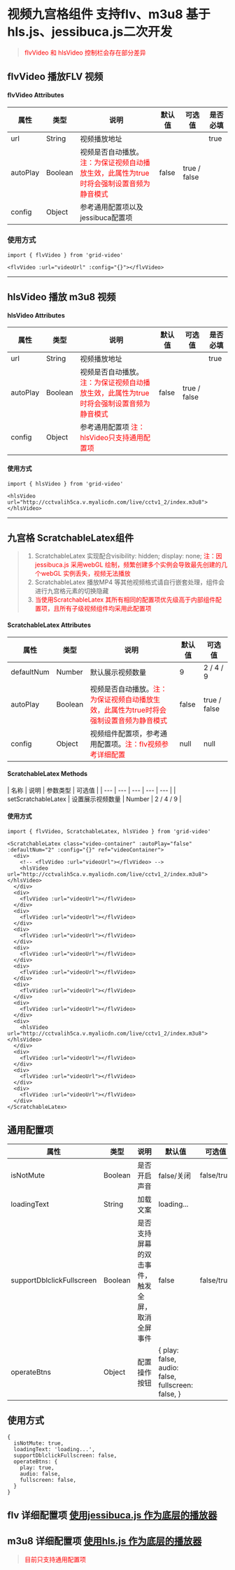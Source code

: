 <!--
 * @Description: 请输入当前文件描述
 * @Author: @Xin (834529118@qq.com)
 * @Date: 2021-10-12 20:32:08
 * @LastEditTime: 2022-01-13 09:18:08
 * @LastEditors: @Xin (834529118@qq.com)
-->
# 视频九宫格组件 支持flv、m3u8 基于hls.js、jessibuca.js二次开发
>  <font color="red">flvVideo 和 hlsVideo 控制栏会存在部分差异</font>
## flvVideo 播放FLV 视频
#### flvVideo Attributes
| 属性 | 类型 | 说明 | 默认值 | 可选值 | 是否必填 |
| --- | --- | --- | --- | --- | --- |
| url | String | 视频播放地址 |  | | true |
| autoPlay | Boolean | 视频是否自动播放。<font color="red">注：为保证视频自动播放生效，此属性为true时将会强制设置音频为静音模式</font> | false | true / false |
| config | Object | 参考通用配置项以及jessibuca配置项 |  |  |
### 使用方式
```
import { flvVideo } from 'grid-video'

<flvVideo :url="videoUrl" :config="{}"></flvVideo>
```
_________________
## hlsVideo 播放 m3u8 视频

#### hlsVideo Attributes
| 属性 | 类型 | 说明 | 默认值 | 可选值 | 是否必填 |
| --- | --- | --- | --- | --- | --- |
| url | String | 视频播放地址 |  | | true |
| autoPlay | Boolean | 视频是否自动播放。<font color="red">注：为保证视频自动播放生效，此属性为true时将会强制设置音频为静音模式</font> | false | true / false |
| config | Object | 参考通用配置项 <font color="red">注：hlsVideo只支持通用配置项</font> |  |  |
#### 使用方式
```
import { hlsVideo } from 'grid-video'

<hlsVideo url="http://cctvalih5ca.v.myalicdn.com/live/cctv1_2/index.m3u8"></hlsVideo>
```
_________________

## 九宫格 ScratchableLatex组件
>1. ScratchableLatex 实现配合visibility: hidden; display: none; <font color="red">注：因jessibuca.js 采用webGL 绘制，频繁创建多个实例会导致最先创建的几个webGL 实例丢失，视频无法播放</font>
>2. ScratchableLatex 播放MP4 等其他视频格式请自行嵌套处理，组件会进行九宫格元素的切换隐藏
>3. <font color="red">当使用ScratchableLatex 其所有相同的配置项优先级高于内部组件配置项，且所有子级视频组件均采用此配置项</font>
#### ScratchableLatex Attributes
| 属性 | 类型 | 说明 | 默认值 | 可选值 |
| --- | --- | --- | --- | --- |
| defaultNum | Number | 默认展示视频数量 | 9 | 2 / 4 / 9 |
| autoPlay | Boolean | 视频是否自动播放。<font color="red">注：为保证视频自动播放生效，此属性为true时将会强制设置音频为静音模式</font> | false | true / false |
| config | Object | 视频组件配置项，参考通用配置项。<font color="red">注：flv视频参考详细配置</font> | null | null |


#### ScratchableLatex Methods
| 名称 | 说明 | 参数类型 | 可选值 |
| --- | --- | --- | --- | --- |
| setScratchableLatex | 设置展示视频数量 | Number | 2 / 4 / 9 |
#### 使用方式
```
import { flvVideo, ScratchableLatex, hlsVideo } from 'grid-video'

<ScratchableLatex class="video-container" :autoPlay="false" :defaultNum="2" :config="{}" ref="videoContainer">
  <div>
    <!-- <flvVideo :url="videoUrl"></flvVideo> -->
    <hlsVideo url="http://cctvalih5ca.v.myalicdn.com/live/cctv1_2/index.m3u8"></hlsVideo>
  </div>
  <div>
    <flvVideo :url="videoUrl"></flvVideo>
  </div>
  <div>
    <flvVideo :url="videoUrl"></flvVideo>
  </div>
  <div>
    <flvVideo :url="videoUrl"></flvVideo>
  </div>
  <div>
    <flvVideo :url="videoUrl"></flvVideo>
  </div>
  <div>
    <flvVideo :url="videoUrl"></flvVideo>
  </div>
  <div>
    <flvVideo :url="videoUrl"></flvVideo>
  </div>
  <div>
    <flvVideo :url="videoUrl"></flvVideo>
  </div>
  <div>
    <hlsVideo url="http://cctvalih5ca.v.myalicdn.com/live/cctv1_2/index.m3u8"></hlsVideo>
  </div>
  <div>
    <flvVideo :url="videoUrl"></flvVideo>
  </div>
  <div>
    <flvVideo :url="videoUrl"></flvVideo>
  </div>
  <div>
    <flvVideo :url="videoUrl"></flvVideo>
  </div>
</ScratchableLatex>
```

## 通用配置项

| 属性 | 类型 | 说明 | 默认值 | 可选值 |
| --- | --- | --- | --- | --- |
| isNotMute | Boolean | 是否开启声音 | false/关闭 | false/true |
| loadingText | String | 加载文案 | loading... |  |
| supportDblclickFullscreen | Boolean | 是否支持屏幕的双击事件，触发全屏，取消全屏事件 | false | false/true |
| operateBtns | Object | 配置操作按钮 | { play: false, audio: false, fullscreen: false, } |  |
## 使用方式
```
{
  isNotMute: true,
  loadingText: 'loading...',
  supportDblclickFullscreen: false,
  operateBtns: {
    play: true,
    audio: false,
    fullscreen: false,
  }
}
```

## flv 详细配置项  [使用jessibuca.js 作为底层的播放器 ](http://jessibuca.monibuca.com/api.html#container)

## m3u8 详细配置项 [使用hls.js 作为底层的播放器](https://colinrds.gitbooks.io/myapi/content/hlsjsapi.html)

> <font color="red">目前只支持通用配置项</font>

